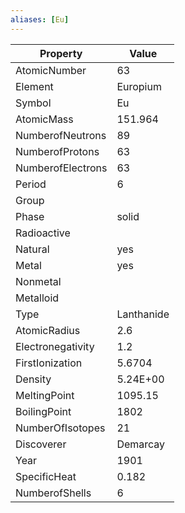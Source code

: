 ```yaml
---
aliases: [Eu]
---
```


| Property          | Value      |
| ----------------- | ---------- |
| AtomicNumber      | 63         |
| Element           | Europium   |
| Symbol            | Eu         |
| AtomicMass        | 151.964    |
| NumberofNeutrons  | 89         |
| NumberofProtons   | 63         |
| NumberofElectrons | 63         |
| Period            | 6          |
| Group             |            |
| Phase             | solid      |
| Radioactive       |            |
| Natural           | yes        |
| Metal             | yes        |
| Nonmetal          |            |
| Metalloid         |            |
| Type              | Lanthanide |
| AtomicRadius      | 2.6        |
| Electronegativity | 1.2        |
| FirstIonization   | 5.6704     |
| Density           | 5.24E+00   |
| MeltingPoint      | 1095.15    |
| BoilingPoint      | 1802       |
| NumberOfIsotopes  | 21         |
| Discoverer        | Demarcay   |
| Year              | 1901       |
| SpecificHeat      | 0.182      |
| NumberofShells    | 6          |

